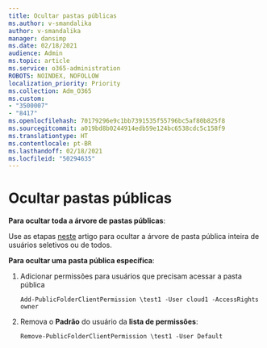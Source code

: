 ```yaml
---
title: Ocultar pastas públicas
ms.author: v-smandalika
author: v-smandalika
manager: dansimp
ms.date: 02/18/2021
audience: Admin
ms.topic: article
ms.service: o365-administration
ROBOTS: NOINDEX, NOFOLLOW
localization_priority: Priority
ms.collection: Adm_O365
ms.custom:
- "3500007"
- "8417"
ms.openlocfilehash: 70179296e9c1bb7391535f55796bc5af80b825f8
ms.sourcegitcommit: a019bd8b0244914edb59e124bc6538cdc5c158f9
ms.translationtype: HT
ms.contentlocale: pt-BR
ms.lasthandoff: 02/18/2021
ms.locfileid: "50294635"
---
```

# <a name="hide-public-folders"></a>Ocultar pastas públicas

**Para ocultar toda a árvore de pastas públicas**:

Use as etapas [neste](https://aka.ms/ControlPF) artigo para ocultar a árvore de pasta pública inteira de usuários seletivos ou de todos.

**Para ocultar uma pasta pública específica**:

1. Adicionar permissões para usuários que precisam acessar a pasta pública

    `Add-PublicFolderClientPermission \test1 -User cloud1 -AccessRights owner`

2. Remova o **Padrão** do usuário da **lista de permissões**:

    `Remove-PublicFolderClientPermission \test1 -User Default`
